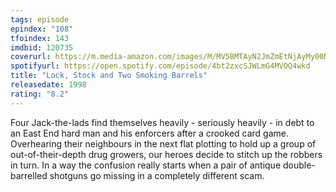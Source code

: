 ```yaml
---
tags: episode
epindex: "108"
tfoindex: 143
imdbid: 120735
coverurl: https://m.media-amazon.com/images/M/MV5BMTAyN2JmZmEtNjAyMy00NzYwLThmY2MtYWQ3OGNhNjExMmM4XkEyXkFqcGdeQXVyNDk3NzU2MTQ@._V1_SX202_CR0,0,202,300_.jpg
spotifyurl: https://open.spotify.com/episode/4bt2zxcSJWLmG4MVOQ4wkd
title: "Lock, Stock and Two Smoking Barrels"
releasedate: 1998
rating: "8.2"
---
```


Four Jack-the-lads find themselves heavily - seriously heavily - in debt to an East End hard man and his enforcers after a crooked card game. Overhearing their neighbours in the next flat plotting to hold up a group of out-of-their-depth drug growers, our heroes decide to stitch up the robbers in turn. In a way the confusion really starts when a pair of antique double-barrelled shotguns go missing in a completely different scam.